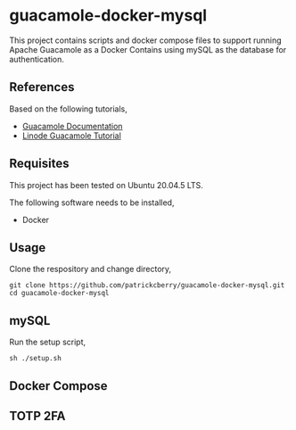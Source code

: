 # guacamole-docker-mysql
This project contains scripts and docker compose files to support running Apache Guacamole as a Docker Contains using mySQL as the database for authentication.

## References
Based on the following tutorials,
- [Guacamole Documentation](https://guacamole.incubator.apache.org/doc/gug/introduction.html)
- [Linode Guacamole Tutorial](https://www.linode.com/docs/guides/installing-apache-guacamole-through-docker/)

## Requisites
This project has been tested on Ubuntu 20.04.5 LTS. 

The following software needs to be installed,
- Docker

## Usage
Clone the respository and change directory,
```
git clone https://github.com/patrickcberry/guacamole-docker-mysql.git
cd guacamole-docker-mysql
```

## mySQL
Run the setup script,
```
sh ./setup.sh
```

## Docker Compose

## TOTP 2FA

